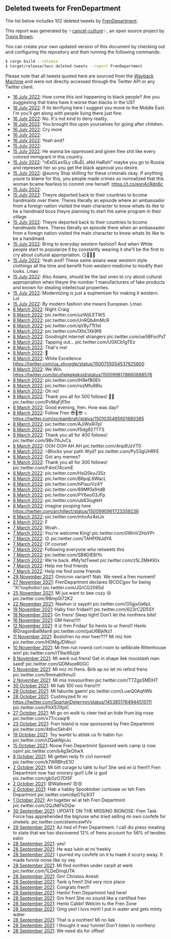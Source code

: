 ## Deleted tweets for FrenDepartment

The list below includes 102 deleted tweets by
[FrenDepartment](https://twitter.com/FrenDepartment).



This report was generated by ✨[cancel-culture](https://github.com/travisbrown/cancel-culture)✨,
an open source project by [Travis Brown](https://twitter.com/travisbrown).

You can create your own updated version of this document by checking out and configuring the
repository and then running the following commands:

```bash
$ cargo build --release
$ target/release/twcc deleted-tweets --report FrenDepartment
```

Please note that all tweets quoted here are sourced from the
[Wayback Machine](https://web.archive.org) and were not directly accessed through the Twitter API or
any Twitter client.

* [16 July 2022](https://web.archive.org/web/20220716005902/https://twitter.com/FrenDepartment/status/1548109522283008000): How come this isnt happening to black people? Are you suggesting that trans have it worse than blacks in the US? <!--1548109522283008000-->
* [16 July 2022](https://web.archive.org/web/20220716005658/https://twitter.com/FrenDepartment/status/1548109153637261315): If its terrifying here I suggest you move to the Middle East. I'm you'll get along with people living there just fine. <!--1548109153637261315-->
* [16 July 2022](https://web.archive.org/web/20220716005539/https://twitter.com/FrenDepartment/status/1548108565541359617): No. It's not kind to deny reality. <!--1548108565541359617-->
* [16 July 2022](https://web.archive.org/web/20220716003822/https://twitter.com/FrenDepartment/status/1548104628989882369): You brought this upon yourselves for going after children. <!--1548104628989882369-->
* [16 July 2022](https://web.archive.org/web/20220716003700/https://twitter.com/FrenDepartment/status/1548104152189849601): Cry more <!--1548104152189849601-->
* [16 July 2022](https://web.archive.org/web/20220716003617/https://twitter.com/FrenDepartment/status/1548103435009941504):  <!--1548103435009941504-->
* [16 July 2022](https://web.archive.org/web/20220716002835/https://twitter.com/FrenDepartment/status/1548102192288002050): Yeah and? <!--1548102192288002050-->
* [15 July 2022](https://web.archive.org/web/20220715233156/https://twitter.com/FrenDepartment/status/1548087450852999172):  <!--1548087450852999172-->
* [15 July 2022](https://web.archive.org/web/20220715231757/https://twitter.com/FrenDepartment/status/1548084314922831873): He wanna be oppressed and given free shit like every colored immigrant in this country. <!--1548084314922831873-->
* [15 July 2022](https://web.archive.org/web/20220715231547/https://twitter.com/FrenDepartment/status/1548083349998120961): "nEeDLesSLy cRuEL aNd HaRsH"   maybe you go to Russia and represent her so you get the black approval you desire. <!--1548083349998120961-->
* [15 July 2022](https://web.archive.org/web/20220715230918/https://twitter.com/FrenDepartment/status/1548082307172483073): @sunny Stop shilling for these criminals okay. If anything youre to blame for this, you people made crimes so normalized that this woman bcame fearless to commit one herself. https://t.co/esnAcRdn6c <!--1548082307172483073-->
* [15 July 2022](https://web.archive.org/web/20220715222602/https://twitter.com/FrenDepartment/status/1548071164614164480):  <!--1548071164614164480-->
* [15 July 2022](https://web.archive.org/web/20220715084716/https://twitter.com/FrenDepartment/status/1547864532366036994): Theyre deported back to their countries to bcome  handmaids over there. Theres literally an episode where an ambassador from a foreign nation visited the main character to know whats its like to be a handmaid bcos theyre planning to start the same program in their village <!--1547864532366036994-->
* [15 July 2022](https://web.archive.org/web/20220715084303/https://twitter.com/FrenDepartment/status/1547864120833482752): Theyre deported back to their countries to bcome  handmaids there. Theres literally an episode there when an ambassador from a foreign nation visited the main character to know whats its like to be a handmaid. <!--1547864120833482752-->
* [15 July 2022](https://web.archive.org/web/20220715063307/https://twitter.com/FrenDepartment/status/1547831281471606784): Bring to everyday western fashion? And when White people start to popularize it by constantly wearing it she'll be the first to cry about cultural appropriation. 😏🤦🏻‍♂️ <!--1547831281471606784-->
* [15 July 2022](https://web.archive.org/web/20220715062921/https://twitter.com/FrenDepartment/status/1547830581865889792): Yeah and? These same asians wear western style clothings all the time and benefit from western medicine to modify their looks. Lmao <!--1547830581865889792-->
* [15 July 2022](https://web.archive.org/web/20220715062830/https://twitter.com/FrenDepartment/status/1547830225857560576): Also Asians, should be the last ones to cry about cultural appropriation when theyre the number 1 manufacturers of fake products and known for stealing intellectual properties. <!--1547830225857560576-->
* [15 July 2022](https://web.archive.org/web/20220715062611/https://twitter.com/FrenDepartment/status/1547829462926245888): Modernizing is just a euphemism for making it western. Lol <!--1547829462926245888-->
* [15 July 2022](https://web.archive.org/web/20220715062528/https://twitter.com/FrenDepartment/status/1547829214958997504): By modern fashion she means European. Lmao <!--1547829214958997504-->
* [ 8 March 2022](https://web.archive.org/web/20220308064602/https://twitter.com/frendepartment/status/1501086787048902657): Night Craig <!--1501086787048902657-->
* [ 8 March 2022](https://web.archive.org/web/20220308062800/https://twitter.com/frendepartment/status/1501082213793746945): pic.twitter.com/uzWjILETWS <!--1501082213793746945-->
* [ 8 March 2022](https://web.archive.org/web/20220308062154/https://twitter.com/frendepartment/status/1501080726627762176): pic.twitter.com/UnRQb4mMcR <!--1501080726627762176-->
* [ 8 March 2022](https://web.archive.org/web/20220308062405/https://twitter.com/frendepartment/status/1501080484402524160): pic.twitter.com/qV8y7Tt1eI <!--1501080484402524160-->
* [ 8 March 2022](https://web.archive.org/web/20220308062040/https://twitter.com/frendepartment/status/1501080404664610817): pic.twitter.com/lXhL1Xk9f8 <!--1501080404664610817-->
* [ 8 March 2022](https://web.archive.org/web/20220308061526/https://twitter.com/frendepartment/status/1501079026324029441): Goodnight internet strangers pic.twitter.com/ue58FocPsT <!--1501079026324029441-->
* [ 8 March 2022](https://web.archive.org/web/20220308061134/https://twitter.com/frendepartment/status/1501076835769073667): Tapping out... pic.twitter.com/U0XCb1gTEz <!--1501076835769073667-->
* [ 8 March 2022](https://web.archive.org/web/20220308054825/https://twitter.com/frendepartment/status/1501072277378535424): That's me! <!--1501072277378535424-->
* [ 8 March 2022](https://web.archive.org/web/20220308053624/https://twitter.com/frendepartment/status/1501069290513973250): 🔔 <!--1501069290513973250-->
* [ 8 March 2022](https://web.archive.org/web/20220308053510/https://twitter.com/frendepartment/status/1501068910279356419): White Excellence https://twitter.com/ua_struggle/status/1500755054537625600 <!--1501068910279356419-->
* [ 8 March 2022](https://web.archive.org/web/20220308052459/https://twitter.com/frendepartment/status/1501065386619408384): We Win. https://twitter.com/bcufieikekeksjd/status/1500998178660888576 <!--1501065386619408384-->
* [ 8 March 2022](https://web.archive.org/web/20220308044944/https://twitter.com/frendepartment/status/1501057521322115072): pic.twitter.com/IH9efB0EIr <!--1501057521322115072-->
* [ 8 March 2022](https://web.archive.org/web/20220308044538/https://twitter.com/frendepartment/status/1501056375497003013): pic.twitter.com/rozMfu98lu <!--1501056375497003013-->
* [ 8 March 2022](https://web.archive.org/web/20220308043537/https://twitter.com/frendepartment/status/1501053978641010688): Oh no! <!--1501053978641010688-->
* [ 8 March 2022](https://web.archive.org/web/20220308035057/https://twitter.com/frendepartment/status/1501042704003653638): Thank you all for 500 follows! 🍾🥂 pic.twitter.com/PvMqFjfI1m <!--1501042704003653638-->
* [ 8 March 2022](https://web.archive.org/web/20220308032802/https://twitter.com/frendepartment/status/1501036877805076481): Good evening, fren. How was day? <!--1501036877805076481-->
* [ 8 March 2022](https://web.archive.org/web/20220308035124/https://twitter.com/frendepartment/status/1501036227344023552): Follow Fren 😎🤝😎 ⤵️ https://twitter.com/screambrah/status/1501035495601680385 <!--1501036227344023552-->
* [ 8 March 2022](https://web.archive.org/web/20220308032303/https://twitter.com/frendepartment/status/1501035621028012035): pic.twitter.com/AJiWxRi7pI <!--1501035621028012035-->
* [ 8 March 2022](https://web.archive.org/web/20220308030235/https://twitter.com/frendepartment/status/1501030556665974785): pic.twitter.com/f5dg927TTS <!--1501030556665974785-->
* [ 8 March 2022](https://web.archive.org/web/20220308022729/https://twitter.com/frendepartment/status/1501021604435824640): Thank you all for 400 follows! pic.twitter.com/9Bv7IhJvCs <!--1501021604435824640-->
* [ 8 March 2022](https://web.archive.org/web/20220308013457/https://twitter.com/frendepartment/status/1501008378067255298): OOH OOH AH AH pic.twitter.com/4rqdfJzVT0 <!--1501008378067255298-->
* [ 8 March 2022](https://web.archive.org/web/20220308010954/https://twitter.com/frendepartment/status/1501002126733955072): >Blocks your path Wyd? pic.twitter.com/Py53gUHRFE <!--1501002126733955072-->
* [ 8 March 2022](https://web.archive.org/web/20220308010409/https://twitter.com/frendepartment/status/1501000751992037378): Got any memes? <!--1501000751992037378-->
* [ 8 March 2022](https://web.archive.org/web/20220308010024/https://twitter.com/frendepartment/status/1500999737582899202): Thank you all for 300 follows! pic.twitter.com/F4mt74cxmE <!--1500999737582899202-->
* [ 8 March 2022](https://web.archive.org/web/20220308005004/https://twitter.com/frendepartment/status/1500997155791638531): pic.twitter.com/HsQSkuJ3Sz <!--1500997155791638531-->
* [ 8 March 2022](https://web.archive.org/web/20220308003838/https://twitter.com/frendepartment/status/1500994217811722243): pic.twitter.com/B6pqL6WacL <!--1500994217811722243-->
* [ 8 March 2022](https://web.archive.org/web/20220308003802/https://twitter.com/frendepartment/status/1500994124538802180): pic.twitter.com/hPiaurVz4Y <!--1500994124538802180-->
* [ 8 March 2022](https://web.archive.org/web/20220308003646/https://twitter.com/frendepartment/status/1500993658274779138): pic.twitter.com/89Mf0a1HdB <!--1500993658274779138-->
* [ 8 March 2022](https://web.archive.org/web/20220308003258/https://twitter.com/frendepartment/status/1500992828750516225): pic.twitter.com/PY6eo03JFp <!--1500992828750516225-->
* [ 8 March 2022](https://web.archive.org/web/20220308002736/https://twitter.com/frendepartment/status/1500991548061749249): pic.twitter.com/ub83isgtkH <!--1500991548061749249-->
* [ 8 March 2022](https://web.archive.org/web/20220308002616/https://twitter.com/frendepartment/status/1500991232360648706): imagine pooping here https://twitter.com/archillect/status/1500990961723359236 <!--1500991232360648706-->
* [ 8 March 2022](https://web.archive.org/web/20220308001855/https://twitter.com/frendepartment/status/1500989262166052865): pic.twitter.com/mhcAz4stJx <!--1500989262166052865-->
* [ 8 March 2022](https://web.archive.org/web/20220308001542/https://twitter.com/frendepartment/status/1500988412618178560): F <!--1500988412618178560-->
* [ 7 March 2022](https://web.archive.org/web/20220307233940/https://twitter.com/frendepartment/status/1500979508194603009): Woah... <!--1500979508194603009-->
* [ 7 March 2022](https://web.archive.org/web/20220307233640/https://twitter.com/frendepartment/status/1500978690389282816): You're welcome King! pic.twitter.com/0WmV2HoYPr <!--1500978690389282816-->
* [ 7 March 2022](https://web.archive.org/web/20220307233458/https://twitter.com/frendepartment/status/1500978269893451780): 😔 pic.twitter.com/TAHfXNJdYA <!--1500978269893451780-->
* [ 7 March 2022](https://web.archive.org/web/20220307233213/https://twitter.com/frendepartment/status/1500977537161121792): Of course! <!--1500977537161121792-->
* [ 7 March 2022](https://web.archive.org/web/20220307233027/https://twitter.com/frendepartment/status/1500977152547692544): Following everyone who retweets this <!--1500977152547692544-->
* [ 7 March 2022](https://web.archive.org/web/20220307232925/https://twitter.com/frendepartment/status/1500976870866575363): pic.twitter.com/SB8DIE6IYc <!--1500976870866575363-->
* [ 7 March 2022](https://web.archive.org/web/20220307232643/https://twitter.com/frendepartment/status/1500976206027509761): We're back.  #My1stTweet  pic.twitter.com/z5L2MkKKIx <!--1500976206027509761-->
* [ 7 March 2022](https://web.archive.org/web/20220307232454/https://twitter.com/frendepartment/status/1500975603758952448): HeIp me find friends <!--1500975603758952448-->
* [ 7 March 2022](https://web.archive.org/web/20220307232322/https://twitter.com/frendepartment/status/1500975272329244674): HeIp me find some friends <!--1500975272329244674-->
* [29 November 2021](https://web.archive.org/web/20211130215822/https://twitter.com/FrenDepartment/status/1465204486452899842): Omicron variant? Nah. We need a fren moment! <!--1465204486452899842-->
* [27 November 2021](https://web.archive.org/web/20211129024939/https://twitter.com/FrenDepartment/status/1464698311957385222): FrenDepartmint declares  @CDCgov  for being “Xi”nophobic! pic.twitter.com/JGrCG2065d <!--1464698311957385222-->
* [25 November 2021](https://web.archive.org/web/20211126163324/https://twitter.com/FrenDepartment/status/1463997315337707520): Mi jus want to bee cozy 😢 pic.twitter.com/98mp0i72K2 <!--1463997315337707520-->
* [22 November 2021](https://web.archive.org/web/20211123023957/https://twitter.com/FrenDepartment/status/1462879748095307780): Nashun iz sayph! pic.twitter.com/G5gjs0a6pL <!--1462879748095307780-->
* [19 November 2021](https://web.archive.org/web/20211119212710/https://twitter.com/FrenDepartment/status/1461719215124070403): Haby fren fridae!!! pic.twitter.com/623rC2D5SY <!--1461719215124070403-->
* [18 November 2021](https://web.archive.org/web/20211118100416/https://twitter.com/FrenDepartment/status/1461273946230165507): Gn frens! Sleep tight! Don’t let the nonfrens bite! <!--1461273946230165507-->
* [16 November 2021](https://web.archive.org/web/20211116165245/https://twitter.com/FrenDepartment/status/1460647005747744768): GM frens!!!!! <!--1460647005747744768-->
* [12 November 2021](https://web.archive.org/web/20211113031643/https://twitter.com/FrenDepartment/status/1459207215852646407): It iz fren Friday! So henlo to ur frens!!  Henlo  @DragonBallMan6  pic.twitter.com/paU6BjkNz1 <!--1459207215852646407-->
* [11 November 2021](https://web.archive.org/web/20211111161209/https://twitter.com/FrenDepartment/status/1458827960383770626): Boslofren no mor heer??? Mi miz him pic.twitter.com/HOMgJDWocl <!--1458827960383770626-->
* [10 November 2021](https://web.archive.org/web/20211110004103/https://twitter.com/FrenDepartment/status/1458232799941447680): Mi fren run rownd cort room to sellibrate Rittenhouse win! pic.twitter.com/rT9wX6zjdr <!--1458232799941447680-->
* [ 8 November 2021](https://web.archive.org/web/20211108042435/https://twitter.com/FrenDepartment/status/1457564129187663877): Mi werk out frens! Get in shape liek moostash man saed! pic.twitter.com/QDMsoeR0GC <!--1457564129187663877-->
* [ 5 November 2021](https://web.archive.org/web/20211105144158/https://twitter.com/FrenDepartment/status/1456454160014925827): Mi miz mi frens. Birb ap no let mi refind frens pic.twitter.com/9mmablXmuG <!--1456454160014925827-->
* [ 2 November 2021](https://web.archive.org/web/20211106021933/https://twitter.com/FrenDepartment/status/1455549313275158533): Mi mis missourifren pic.twitter.com/TTZgsSMDHT <!--1455549313275158533-->
* [30 October 2021](https://web.archive.org/web/20211030030137/https://twitter.com/FrenDepartment/status/1454282109145653257): Mi hab 100 noo frens!!!! <!--1454282109145653257-->
* [29 October 2021](https://web.archive.org/web/20211029185709/https://twitter.com/FrenDepartment/status/1454146654378946560): Mi faburite gaem! pic.twitter.com/LuwQ0AqhWb <!--1454146654378946560-->
* [28 October 2021](https://web.archive.org/web/20211028225503/https://twitter.com/FrenDepartment/status/1453857458527490054): Custimyzed fir mi  https://twitter.com/SpartanDetermin/status/1453851764944515111  pic.twitter.com/FhX57ifplC <!--1453857458527490054-->
* [27 October 2021](https://web.archive.org/web/20211027063443/https://twitter.com/FrenDepartment/status/1453243969731584001): Mi go on wolk tu cleer hed an hide frum big nose pic.twitter.com/x7Trcxaqr9 <!--1453243969731584001-->
* [23 October 2021](https://web.archive.org/web/20211023112803/https://twitter.com/FrenDepartment/status/1451793344103784448): Fren Island is now sponsored by Fren Departmint pic.twitter.com/4t8vc5kh4H <!--1451793344103784448-->
* [19 October 2021](https://web.archive.org/web/20211019205505/https://twitter.com/FrenDepartment/status/1450499331283251202): Tey wanbt tu abtak us fir habin fun pic.twitter.com/rZQakNpiJu <!--1450499331283251202-->
* [15 October 2021](https://web.archive.org/web/20211015175258/https://twitter.com/FrenDepartment/status/1449065135008477188): Noow Fren Departmint Sponsrd werk camp iz now opin! pic.twitter.com/b4g3kOIiwX <!--1449065135008477188-->
* [ 8 October 2021](https://web.archive.org/web/20211008195454/https://twitter.com/FrenDepartment/status/1446564362391470080): Mi getten redy fir civl nonrest! pic.twitter.com/k7WRBhzE1O <!--1446564362391470080-->
* [ 2 October 2021](https://web.archive.org/web/20211002202526/https://twitter.com/FrenDepartment/status/1444309807553396736): Mi bilt curage tu tahk tu hur! She sed wi iz fren!!! Fren Departmint now haz onorary gurl! Life iz gud pic.twitter.com/gbGzO7Dl5F <!--1444309807553396736-->
* [ 2 October 2021](https://web.archive.org/web/20211002053523/https://twitter.com/FrenDepartment/status/1444174150780686336): @WalleeeV 😍😍 <!--1444174150780686336-->
* [ 2 October 2021](https://web.archive.org/web/20211002005654/https://twitter.com/FrenDepartment/status/1444096659391008773): Hab a habby Spooktober curtosee uv teh Fren Departmint pic.twitter.com/dipOTq3l3T <!--1444096659391008773-->
* [ 1 October 2021](https://web.archive.org/web/20211001184032/https://twitter.com/FrenDepartment/status/1444006694070022152): An tugetter wi at teh Fren Departmint pic.twitter.com/2QJNtFkDQw <!--1444006694070022152-->
* [30 September 2021](https://web.archive.org/web/20210930024458/https://twitter.com/FrenDepartment/status/1443406163417001986): UPDATE ON THE MISSING BIGNOSE: Fren Task Force has apprehended the bignose who tried selling mi own covfefe for shekels. pic.twitter.com/stwmcewfVv <!--1443406163417001986-->
* [29 September 2021](https://web.archive.org/web/20210929081629/https://twitter.com/FrenDepartment/status/1443125673787228160): Az hed of Fren Department. I call dis press meating to state that we hav discovered 12% of frens account for 56% of tendies eatin <!--1443125673787228160-->
* [28 September 2021](https://web.archive.org/web/20210928152748/https://twitter.com/FrenDepartment/status/1442870297535791107): yes! <!--1442870297535791107-->
* [28 September 2021](https://web.archive.org/web/20210928143155/https://twitter.com/FrenDepartment/status/1442859562256637960): He waz lukin at mi freekly <!--1442859562256637960-->
* [28 September 2021](https://web.archive.org/web/20210928141659/https://twitter.com/FrenDepartment/status/1442855684417081347): I purred my covfefe on it tu maek it scurry away. It made funnie noise like oy vey <!--1442855684417081347-->
* [28 September 2021](https://web.archive.org/web/20210928141100/https://twitter.com/FrenDepartment/status/1442854310488915968): Mi find nonfren under carpit at werk pic.twitter.com/1LDeDmqUTA <!--1442854310488915968-->
* [28 September 2021](https://web.archive.org/web/20210928140825/https://twitter.com/FrenDepartment/status/1442853631095566339): Gm! Christos Anesti <!--1442853631095566339-->
* [28 September 2021](https://web.archive.org/web/20210928140708/https://twitter.com/FrenDepartment/status/1442853298369810432): Tank q fren!! Did very nice place <!--1442853298369810432-->
* [28 September 2021](https://web.archive.org/web/20210928140323/https://twitter.com/FrenDepartment/status/1442852358753456130): Congrats fren!!! <!--1442852358753456130-->
* [28 September 2021](https://web.archive.org/web/20210928140235/https://twitter.com/FrenDepartment/status/1442852146500698114): Henlo! Fren Departmint hed here! <!--1442852146500698114-->
* [28 September 2021](https://web.archive.org/web/20210928140219/https://twitter.com/FrenDepartment/status/1442852055635267585): Gm fren! She no sound like a certified fren <!--1442852055635267585-->
* [28 September 2021](https://web.archive.org/web/20210928135844/https://twitter.com/FrenDepartment/status/1442851201977049092): Henlo Cabbi! Welcim tu the Fren Zone <!--1442851201977049092-->
* [28 September 2021](https://web.archive.org/web/20210928135731/https://twitter.com/FrenDepartment/status/1442850825840308239): Omg yes! I luvs mint! I put in water and gets minty water <!--1442850825840308239-->
* [28 September 2021](https://web.archive.org/web/20210928134837/https://twitter.com/FrenDepartment/status/1442848605849755648): That is a nonfren! Mi no liek <!--1442848605849755648-->
* [28 September 2021](https://web.archive.org/web/20210928134434/https://twitter.com/FrenDepartment/status/1442847632678850571): I thought it waz funnie! Don’t listen to nonfrenz <!--1442847632678850571-->
* [28 September 2021](https://web.archive.org/web/20210928133853/https://twitter.com/FrenDepartment/status/1442846210067292160): We need dis for offise! <!--1442846210067292160-->
